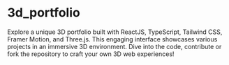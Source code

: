 # 3d_portfolio
Explore a unique 3D portfolio built with ReactJS, TypeScript, Tailwind CSS, Framer Motion, and Three.js. This engaging interface showcases various projects in an immersive 3D environment. Dive into the code, contribute or fork the repository to craft your own 3D web experiences!
